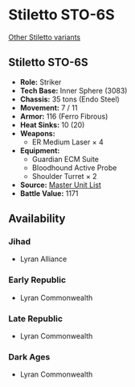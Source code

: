 # Stiletto STO-6S

[Other Stiletto variants](../stiletto.md)

## Stiletto STO-6S
- **Role:** Striker
- **Tech Base:** Inner Sphere (3083)
- **Chassis:** 35 tons (Endo Steel)
- **Movement:** 7 / 11
- **Armor:** 116 (Ferro Fibrous)
- **Heat Sinks:** 10 (20)
- **Weapons:**
  - ER Medium Laser × 4
- **Equipment:**
  - Guardian ECM Suite
  - Bloodhound Active Probe
  - Shoulder Turret × 2
- **Source:** [Master Unit List](http://masterunitlist.info/Unit/Details/5133/stiletto-sto-6s)
- **Battle Value:** 1171

## Availability

### Jihad
- Lyran Alliance

### Early Republic
- Lyran Commonwealth

### Late Republic
- Lyran Commonwealth

### Dark Ages
- Lyran Commonwealth

